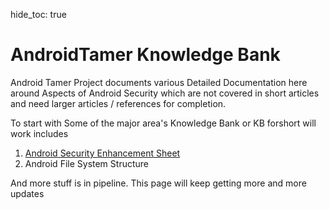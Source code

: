 hide_toc: true

# AndroidTamer Knowledge Bank

Android Tamer Project documents various Detailed Documentation here around Aspects of Android Security which are not covered in short articles and need larger articles / references for completion.

To start with Some of the major area's Knowledge Bank or KB forshort will work includes

1. [Android Security Enhancement Sheet](android_security_enhancement.md)
2. Android File System Structure

And more stuff is in pipeline. This page will keep getting more and more updates
